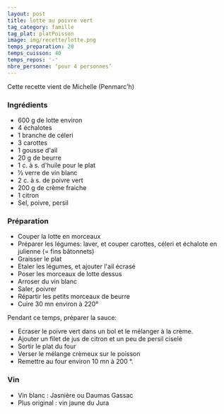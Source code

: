 ```yaml
---
layout: post
title: lotte au poivre vert
tag_category: famille
tag_plat: platPoisson
image: img/recette/lotte.png
temps_preparation: 20
temps_cuisson: 40
temps_repos: '-'
nbre_personne: ‘pour 4 personnes’
---
```

Cette recette vient de Michelle (Penmarc'h)

### Ingrédients
* 600 g de lotte environ
* 4 échalotes
* 1 branche de céleri
* 3 carottes
* 1 gousse d'ail
* 20 g de beurre
* 1 c. à s. d'huile pour le plat
* 1⁄2 verre de vin blanc
* 2 c. à s. de poivre vert
* 200 g de crème fraiche
* 1 citron
* Sel, poivre, persil


### Préparation
* Couper la lotte en morceaux
* Préparer les légumes: laver, et couper carottes, céleri et échalote en julienne (= fins bâtonnets)
* Graisser le plat
* Etaler les légumes, et ajouter l'ail écrasé
* Poser les morceaux de lotte dessus
* Arroser du vin blanc
* Saler, poivrer
* Répartir les petits morceaux de beurre
* Cuire 30 mn environ à 220°

Pendant ce temps, préparer la sauce:
* Ecraser le poivre vert dans un bol et le mélanger à la crème.
* Ajouter un filet de jus de citron et un peu de persil ciselé
* Sortir le plat du four
* Verser le mélange crèmeux sur le poisson
* Remettre au four environ 10 mn à 200 °.

### Vin
* Vin blanc : Jasnière ou Daumas Gassac
* Plus original : vin jaune du Jura
